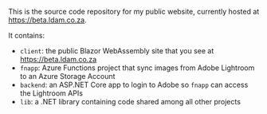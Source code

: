 This is the source code repository for my public website, currently hosted at https://beta.ldam.co.za.

It contains:
- `client`: the public Blazor WebAssembly site that you see at https://beta.ldam.co.za
- `fnapp`: Azure Functions project that sync images from Adobe Lightroom to an Azure Storage Account
- `backend`: an ASP.NET Core app to login to Adobe so `fnapp` can access the Lightroom APIs
- `lib`: a .NET library containing code shared among all other projects
